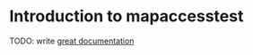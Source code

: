 # Introduction to mapaccesstest

TODO: write [great documentation](http://jacobian.org/writing/what-to-write/)
